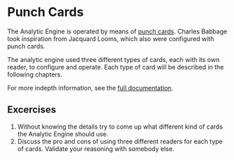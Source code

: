 Punch Cards
===========

The Analytic Engine is operated by means of
[punch cards][punch-card]. Charles Babbage took inspiration from
Jacquard Looms, which also were configured with punch cards.

The analytic engine used three different types of cards, each with its
own reader, to configure and operate. Each type of card will be
described in the following chapters.

For more indepth information, see the
[full documentation][full-documentation].

Excercises
----------

1. Without knowing the details try to come up what different kind of
   cards the Analytic Engine should use.
2. Discuss the pro and cons of using three different readers for each
   type of cards. Validate your reasoning with somebody else.

[punch-card]: https://en.wikipedia.org/wiki/Punched_card
[full-documentation]: http://www.fourmilab.ch/babbage/cards.html
